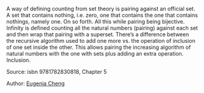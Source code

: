 A way of defining counting from set theory is pairing against an official set. A set that contains nothing, i.e. zero, one that contains the one that contains nothings, namely one. On so forth.  All this while pairing being bijective. 
Infinity is defined counting all the natural numbers (pairing) against each set and then wrap that pairing with a superset. There’s a difference between the recursive algorithm used to add one more vs. the operation of inclusion of one set inside the other. This allows pairing the increasing algorithm of natural numbers with the one with sets plus adding an extra operation. Inclusion.


Source: isbn 9781782830818, Chapter 5

Author: [Eugenia Cheng](authors/eugenia_cheng.md)

